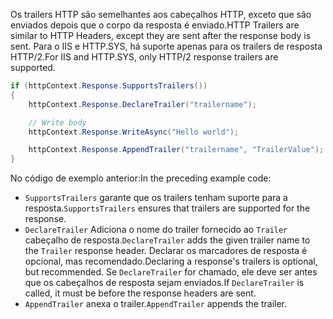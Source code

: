 <span data-ttu-id="e5a30-101">Os trailers HTTP são semelhantes aos cabeçalhos HTTP, exceto que são enviados depois que o corpo da resposta é enviado.</span><span class="sxs-lookup"><span data-stu-id="e5a30-101">HTTP Trailers are similar to HTTP Headers, except they are sent after the response body is sent.</span></span> <span data-ttu-id="e5a30-102">Para o IIS e HTTP.SYS, há suporte apenas para os trailers de resposta HTTP/2.</span><span class="sxs-lookup"><span data-stu-id="e5a30-102">For IIS and HTTP.SYS, only HTTP/2 response trailers are supported.</span></span>

```csharp
if (httpContext.Response.SupportsTrailers())
{
    httpContext.Response.DeclareTrailer("trailername"); 

    // Write body
    httpContext.Response.WriteAsync("Hello world");

    httpContext.Response.AppendTrailer("trailername", "TrailerValue");
}
```

<span data-ttu-id="e5a30-103">No código de exemplo anterior:</span><span class="sxs-lookup"><span data-stu-id="e5a30-103">In the preceding example code:</span></span>

* <span data-ttu-id="e5a30-104">`SupportsTrailers` garante que os trailers tenham suporte para a resposta.</span><span class="sxs-lookup"><span data-stu-id="e5a30-104">`SupportsTrailers` ensures that trailers are supported for the response.</span></span>
* <span data-ttu-id="e5a30-105">`DeclareTrailer` Adiciona o nome do trailer fornecido ao `Trailer` cabeçalho de resposta.</span><span class="sxs-lookup"><span data-stu-id="e5a30-105">`DeclareTrailer` adds the given trailer name to the `Trailer` response header.</span></span> <span data-ttu-id="e5a30-106">Declarar os marcadores de resposta é opcional, mas recomendado.</span><span class="sxs-lookup"><span data-stu-id="e5a30-106">Declaring a response's trailers is optional, but recommended.</span></span> <span data-ttu-id="e5a30-107">Se `DeclareTrailer` for chamado, ele deve ser antes que os cabeçalhos de resposta sejam enviados.</span><span class="sxs-lookup"><span data-stu-id="e5a30-107">If `DeclareTrailer` is called, it must be before the response headers are sent.</span></span>
* <span data-ttu-id="e5a30-108">`AppendTrailer` anexa o trailer.</span><span class="sxs-lookup"><span data-stu-id="e5a30-108">`AppendTrailer` appends the trailer.</span></span>
